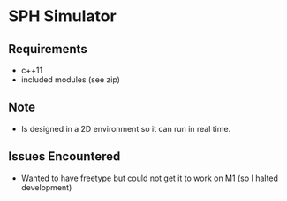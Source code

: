 # SPH Simulator

## Requirements

- c++11
- included modules (see zip)

## Note

- Is designed in a 2D environment so it can run in real time.

## Issues Encountered

- Wanted to have freetype but could not get it to work on M1 (so I halted development)
